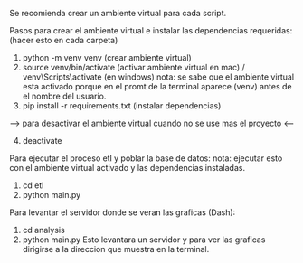 Se recomienda crear un ambiente virtual para cada script.

Pasos para crear el ambiente virtual e instalar las dependencias requeridas: (hacer esto en cada carpeta)

1) python -m venv venv (crear ambiente virtual)
2) source venv/bin/activate (activar ambiente virtual en mac) / venv\Scripts\activate (en windows)
nota: se sabe que el ambiente virtual esta activado porque en el promt de la terminal aparece (venv) antes de el nombre del usuario.
3) pip install -r requirements.txt (instalar dependencias)

--> para desactivar el ambiente virtual cuando no se use mas el proyecto <--

4) deactivate 


Para ejecutar el proceso etl y poblar la base de datos: 
nota: ejecutar esto con el ambiente virtual activado y las dependencias instaladas.
1) cd etl 
2) python main.py 

Para levantar el servidor donde se veran las graficas (Dash):
1) cd analysis
2) python main.py
  Esto levantara un servidor y para ver las graficas dirigirse a la direccion que muestra en la terminal.
  
